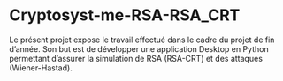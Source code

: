# Cryptosyst-me-RSA-RSA_CRT
Le présent projet expose le travail effectué dans le cadre du projet de fin d’année. Son but est de développer une application Desktop en Python permettant d’assurer la simulation de RSA (RSA-CRT) et des attaques (Wiener-Hastad).

